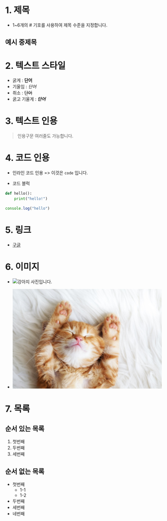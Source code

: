 # 1. 제목
- 1~6개의 # 기호를 사용하여 제목 수준을 지정합니다. 

## 예시 중제목

# 2. 텍스트 스타일
- 굵게 : **단어**
- 기울임 : *단어*
- 취소 : ~~단어~~
- 굵고 기울게 : ***단어***

# 3. 텍스트 인용

> 인용구문
> 여러줄도 가능합니다.

# 4. 코드 인용

- 인라인 코드 인용 => 이것은 `code` 입니다.

- 코드 블럭
```python
def hello():
    print("hello!")
```

```javascript
console.log("hello")
```

# 5. 링크
- [구글](https://google.com)

# 6. 이미지
- ![강아지 사진입니다.](https://image.dongascience.com/Photo/2020/03/5bddba7b6574b95d37b6079c199d7101.jpg)

- ![고양이 사진을 넣을거야](../assets/cat.jpg)

# 7. 목록

## 순서 있는 목록
1. 첫번째
2. 두번째
3. 세번째


## 순서 없는 목록
- 첫번째
    - 1-1
    - 1-2
- 두번째
- 세번째
- 네번째